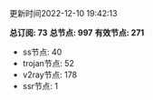 更新时间2022-12-10 19:42:13

**总订阅: 73**
**总节点: 997**
**有效节点: 271**
- ss节点: 40
- trojan节点: 52
- v2ray节点: 178
- ssr节点: 1

